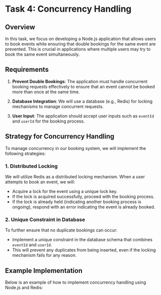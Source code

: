 # Task 4: Concurrency Handling

## Overview
In this task, we focus on developing a Node.js application that allows users to book events while ensuring that double bookings for the same event are prevented. This is crucial in applications where multiple users may try to book the same event simultaneously.

## Requirements
1. **Prevent Double Bookings**: The application must handle concurrent booking requests effectively to ensure that an event cannot be booked more than once at the same time.

2. **Database Integration**: We will use a database (e.g., Redis) for locking mechanisms to manage concurrent requests.

3. **User Input**: The application should accept user inputs such as `eventId` and `userId` for the booking process.

## Strategy for Concurrency Handling
To manage concurrency in our booking system, we will implement the following strategies:

### 1. Distributed Locking
We will utilize Redis as a distributed locking mechanism. When a user attempts to book an event, we will:
- Acquire a lock for the event using a unique lock key.
- If the lock is acquired successfully, proceed with the booking process.
- If the lock is already held (indicating another booking process is ongoing), respond with an error indicating the event is already booked.

### 2. Unique Constraint in Database
To further ensure that no duplicate bookings can occur:
- Implement a unique constraint in the database schema that combines `eventId` and `userId`.
- This will prevent any duplicates from being inserted, even if the locking mechanism fails for any reason.

## Example Implementation
Below is an example of how to implement concurrency handling using Node.js and Redis:

